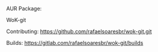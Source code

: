 AUR Package:


WoK-git

Contributing: https://github.com/rafaelsoaresbr/wok-git.git

Builds: https://gitlab.com/rafaelsoaresbr/wok-git/builds
